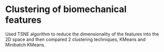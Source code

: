 # Clustering of biomechanical features

Used TSNE algorithm to reduce the dimensionality of the features into the 2D space and then compared 2 clustering techniques, KMeans and Minibatch KMeans.
